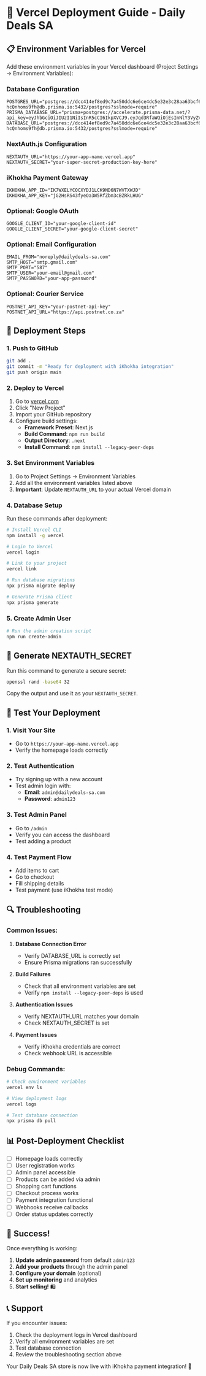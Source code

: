 # 🚀 Vercel Deployment Guide - Daily Deals SA

## 📋 Environment Variables for Vercel

Add these environment variables in your Vercel dashboard (Project Settings → Environment Variables):

### Database Configuration
```env
POSTGRES_URL="postgres://dcc414ef8ed9c7a450ddc6e6ce4dc5e32e3c28aa63bcf6207f3ed3bbb1496327:sk_QtPkmGrIV-hcQnhoms9fh@db.prisma.io:5432/postgres?sslmode=require"
PRISMA_DATABASE_URL="prisma+postgres://accelerate.prisma-data.net/?api_key=eyJhbGciOiJIUzI1NiIsInR5cCI6IkpXVCJ9.eyJqd3RfaWQiOjEsInNlY3VyZV9rZXkiOiJza19RdFBrbUdySVYtaGNRbmhvbXM5ZmgiLCJhcGlfa2V5IjoiMDFLN01SR0tXRTkzS1I4MldNWEtCSkdERUoiLCJ0ZW5hbnRfaWQiOiJkY2M0MTRlZjhlZDljN2E0NTBkZGM2ZTZjZTRkYzVlMzJlM2MyOGFhNjNiY2Y2MjA3ZjNlZDNiYmIxNDk2MzI3IiwiaW50ZXJuYWxfc2VjcmV0IjoiYTg0NTBhY2YtMTRlZC00YmZhLWIzMDQtMTRmZmQ5ZGRkNGJlIn0.FjCtzKt_gm2oitAS1I2dqiES5z0O65o45UUk8C8hejg"
DATABASE_URL="postgres://dcc414ef8ed9c7a450ddc6e6ce4dc5e32e3c28aa63bcf6207f3ed3bbb1496327:sk_QtPkmGrIV-hcQnhoms9fh@db.prisma.io:5432/postgres?sslmode=require"
```

### NextAuth.js Configuration
```env
NEXTAUTH_URL="https://your-app-name.vercel.app"
NEXTAUTH_SECRET="your-super-secret-production-key-here"
```

### iKhokha Payment Gateway
```env
IKHOKHA_APP_ID="IK7WXELYCOCXYDJ1LCK9ND6N7WVTXWJD"
IKHOKHA_APP_KEY="jG2HsRS43fyeOa3W5RfZbm3cBZRkLHUG"
```

### Optional: Google OAuth
```env
GOOGLE_CLIENT_ID="your-google-client-id"
GOOGLE_CLIENT_SECRET="your-google-client-secret"
```

### Optional: Email Configuration
```env
EMAIL_FROM="noreply@dailydeals-sa.com"
SMTP_HOST="smtp.gmail.com"
SMTP_PORT="587"
SMTP_USER="your-email@gmail.com"
SMTP_PASSWORD="your-app-password"
```

### Optional: Courier Service
```env
POSTNET_API_KEY="your-postnet-api-key"
POSTNET_API_URL="https://api.postnet.co.za"
```

## 🔧 Deployment Steps

### 1. Push to GitHub
```bash
git add .
git commit -m "Ready for deployment with iKhokha integration"
git push origin main
```

### 2. Deploy to Vercel
1. Go to [vercel.com](https://vercel.com)
2. Click "New Project"
3. Import your GitHub repository
4. Configure build settings:
   - **Framework Preset**: Next.js
   - **Build Command**: `npm run build`
   - **Output Directory**: `.next`
   - **Install Command**: `npm install --legacy-peer-deps`

### 3. Set Environment Variables
1. Go to Project Settings → Environment Variables
2. Add all the environment variables listed above
3. **Important**: Update `NEXTAUTH_URL` to your actual Vercel domain

### 4. Database Setup
Run these commands after deployment:

```bash
# Install Vercel CLI
npm install -g vercel

# Login to Vercel
vercel login

# Link to your project
vercel link

# Run database migrations
npx prisma migrate deploy

# Generate Prisma client
npx prisma generate
```

### 5. Create Admin User
```bash
# Run the admin creation script
npm run create-admin
```

## 🔑 Generate NEXTAUTH_SECRET

Run this command to generate a secure secret:
```bash
openssl rand -base64 32
```

Copy the output and use it as your `NEXTAUTH_SECRET`.

## 🧪 Test Your Deployment

### 1. Visit Your Site
- Go to `https://your-app-name.vercel.app`
- Verify the homepage loads correctly

### 2. Test Authentication
- Try signing up with a new account
- Test admin login with:
  - **Email**: `admin@dailydeals-sa.com`
  - **Password**: `admin123`

### 3. Test Admin Panel
- Go to `/admin`
- Verify you can access the dashboard
- Test adding a product

### 4. Test Payment Flow
- Add items to cart
- Go to checkout
- Fill shipping details
- Test payment (use iKhokha test mode)

## 🔍 Troubleshooting

### Common Issues:

1. **Database Connection Error**
   - Verify DATABASE_URL is correctly set
   - Ensure Prisma migrations ran successfully

2. **Build Failures**
   - Check that all environment variables are set
   - Verify `npm install --legacy-peer-deps` is used

3. **Authentication Issues**
   - Verify NEXTAUTH_URL matches your domain
   - Check NEXTAUTH_SECRET is set

4. **Payment Issues**
   - Verify iKhokha credentials are correct
   - Check webhook URL is accessible

### Debug Commands:
```bash
# Check environment variables
vercel env ls

# View deployment logs
vercel logs

# Test database connection
npx prisma db pull
```

## 📊 Post-Deployment Checklist

- [ ] Homepage loads correctly
- [ ] User registration works
- [ ] Admin panel accessible
- [ ] Products can be added via admin
- [ ] Shopping cart functions
- [ ] Checkout process works
- [ ] Payment integration functional
- [ ] Webhooks receive callbacks
- [ ] Order status updates correctly

## 🎉 Success!

Once everything is working:
1. **Update admin password** from default `admin123`
2. **Add your products** through the admin panel
3. **Configure your domain** (optional)
4. **Set up monitoring** and analytics
5. **Start selling!** 🛍️

## 📞 Support

If you encounter issues:
1. Check the deployment logs in Vercel dashboard
2. Verify all environment variables are set
3. Test database connection
4. Review the troubleshooting section above

Your Daily Deals SA store is now live with iKhokha payment integration! 🚀

